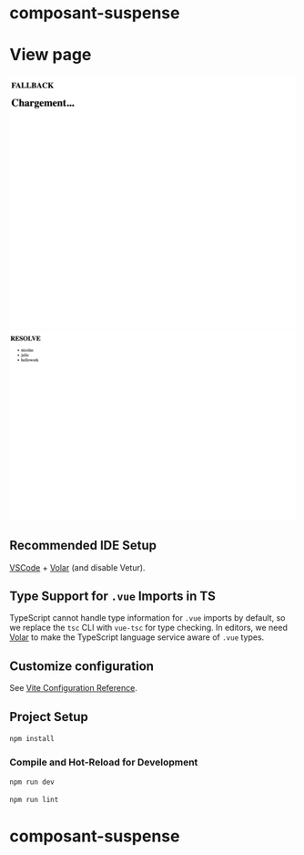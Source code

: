 # composant-suspense

# View page
![Description de l'image](https://github.com/hNnicolas/composant-suspense/blob/main/public/images/screenshot-2.png)
![Description de l'image](https://github.com/hNnicolas/composant-suspense/blob/main/public/images/screenshot-1.png)

## Recommended IDE Setup

[VSCode](https://code.visualstudio.com/) + [Volar](https://marketplace.visualstudio.com/items?itemName=Vue.volar) (and disable Vetur).

## Type Support for `.vue` Imports in TS

TypeScript cannot handle type information for `.vue` imports by default, so we replace the `tsc` CLI with `vue-tsc` for type checking. In editors, we need [Volar](https://marketplace.visualstudio.com/items?itemName=Vue.volar) to make the TypeScript language service aware of `.vue` types.

## Customize configuration

See [Vite Configuration Reference](https://vite.dev/config/).

## Project Setup

```sh
npm install
```

### Compile and Hot-Reload for Development

```sh
npm run dev
```



```sh
npm run lint
```
# composant-suspense
